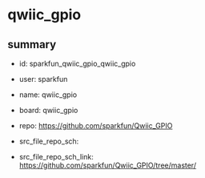 # qwiic_gpio
 
## summary 
* id: sparkfun_qwiic_gpio_qwiic_gpio
* user: sparkfun
* name: qwiic_gpio
* board: qwiic_gpio
* repo: https://github.com/sparkfun/Qwiic_GPIO



* src_file_repo_sch: 
* src_file_repo_sch_link: https://github.com/sparkfun/Qwiic_GPIO/tree/master/




